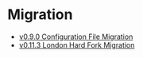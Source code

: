# Migration

- [v0.9.0 Configuration File Migration](./README-0.9.0.md)
- [v0.11.3 London Hard Fork Migration](./README-0.11.3.md)
